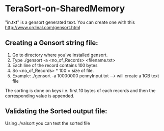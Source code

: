 # TeraSort-on-SharedMemory
"in.txt" is a gensort generated text. You can create one with this http://www.ordinal.com/gensort.html

Creating a Gensort string file:
-------------------------------
1. Go to directory where you've installed gensort.
2. Type ./gensort -a <no_of_Records> <filename.txt>  
3. Each line of the record contains 100 bytes
4. So <no_of_Records> * 100 = size of file.
5. Example: ./gensort -a 10000000 pennyInput.txt --> will create a 1GB text file

The sorting is done on keys i.e. first 10 bytes of each records and then the corresponding value is appended.

Validating the Sorted output file:
----------------------------------
Using ./valsort <filename> you can test the sorted file
